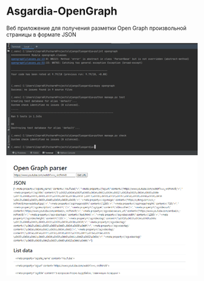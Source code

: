 # Asgardia-OpenGraph

Веб приложение для получения разметки Open Graph произвольной страницы в формате JSON

![Asgardia-OpenGraph](opengraph/static/opengraph/0.png "tests")
![Asgardia-OpenGraph](opengraph/static/opengraph/1.png "display")